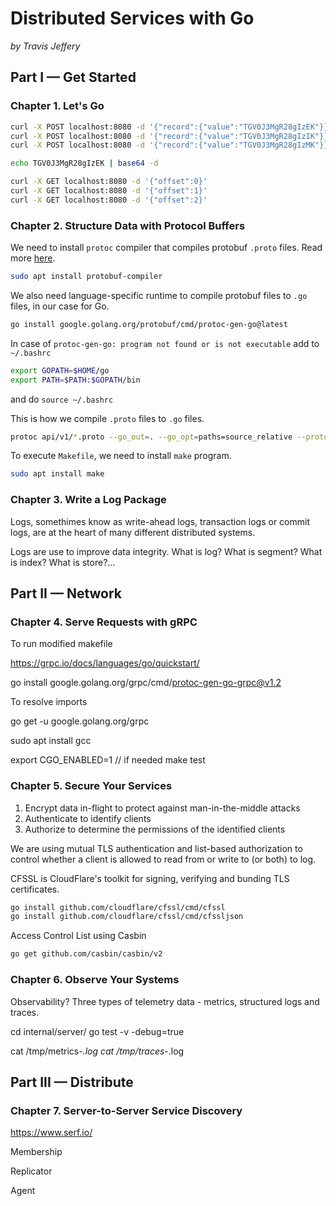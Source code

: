 # Distributed Services with Go

*by Travis Jeffery*

## Part I — Get Started

### Chapter 1. Let's Go

``` bash
curl -X POST localhost:8080 -d '{"record":{"value":"TGV0J3MgR28gIzEK"}}'
curl -X POST localhost:8080 -d '{"record":{"value":"TGV0J3MgR28gIzIK"}}'
curl -X POST localhost:8080 -d '{"record":{"value":"TGV0J3MgR28gIzMK"}}'
```

``` bash
echo TGV0J3MgR28gIzEK | base64 -d
```

``` bash
curl -X GET localhost:8080 -d '{"offset":0}'
curl -X GET localhost:8080 -d '{"offset":1}'
curl -X GET localhost:8080 -d '{"offset":2}'
```

### Chapter 2. Structure Data with Protocol Buffers

We need to install `protoc` compiler that compiles protobuf `.proto` files. Read more [here](https://grpc.io/docs/protoc-installation/).
``` bash
sudo apt install protobuf-compiler
```

We also need language-specific runtime to compile protobuf files to `.go` files, in our case for Go.
``` bash
go install google.golang.org/protobuf/cmd/protoc-gen-go@latest
```

In case of `protoc-gen-go: program not found or is not executable` add to `~/.bashrc`
``` bash
export GOPATH=$HOME/go
export PATH=$PATH:$GOPATH/bin
```
and do `source ~/.bashrc`

This is how we compile `.proto` files to `.go` files.
``` bash
protoc api/v1/*.proto --go_out=. --go_opt=paths=source_relative --proto_path=.
```

To execute `Makefile`, we need to install `make` program.
``` bash
sudo apt install make
```

### Chapter 3. Write a Log Package

Logs, somethimes know as write-ahead logs, transaction logs or commit logs, are at the heart of many different distributed systems.

Logs are use to improve data integrity.
What is log? What is segment? What is index? What is store?...

## Part II — Network

### Chapter 4. Serve Requests with gRPC

To run modified makefile

https://grpc.io/docs/languages/go/quickstart/

go install google.golang.org/grpc/cmd/protoc-gen-go-grpc@v1.2

To resolve imports

go get -u google.golang.org/grpc



sudo apt install gcc


export CGO_ENABLED=1 // if needed
make test

### Chapter 5. Secure Your Services

1. Encrypt data in-flight to protect against man-in-the-middle attacks
2. Authenticate to identify clients
3. Authorize to determine the permissions of the identified clients

We are using mutual TLS authentication and list-based authorization to control whether a client is allowed to read from or write to (or both) to log.

CFSSL is CloudFlare's toolkit for signing, verifying and bunding TLS certificates.
``` bash
go install github.com/cloudflare/cfssl/cmd/cfssl
go install github.com/cloudflare/cfssl/cmd/cfssljson
```

Access Control List using Casbin
``` bash
go get github.com/casbin/casbin/v2
```

### Chapter 6. Observe Your Systems

Observability? Three types of telemetry data - metrics, structured logs and traces.

cd internal/server/
go test -v -debug=true

cat /tmp/metrics-*.log
cat /tmp/traces-*.log

## Part III — Distribute

### Chapter 7. Server-to-Server Service Discovery

https://www.serf.io/

Membership

Replicator

Agent
